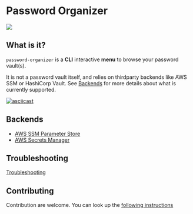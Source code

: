 # Password Organizer

![](https://github.com/gbataille/password-organizer/workflows/tox-build/badge.svg)

## What is it?

`password-organizer` is a **CLI** interactive **menu** to browse your password vault(s).

It is not a password vault itself, and relies on thirdparty backends like AWS SSM or HashiCorp
Vault. See [Backends](#backends) for more details about what is currently supported.

[![asciicast](https://asciinema.org/a/AyujEPdjcDmSPoOK26pTozCiO.svg)](https://asciinema.org/a/AyujEPdjcDmSPoOK26pTozCiO)

## Backends

* [AWS SSM Parameter Store](./docs/backends/AWS_SSM.md)
* [AWS Secrets Manager](./docs/backends/AWS_SecretsManager.md)

## Troubleshooting

[Troubleshooting](./docs/TROUBLESHOOTING.md)

## Contributing

Contribution are welcome. You can look up the [following instructions](./docs/CONTRIBUTING.md)
